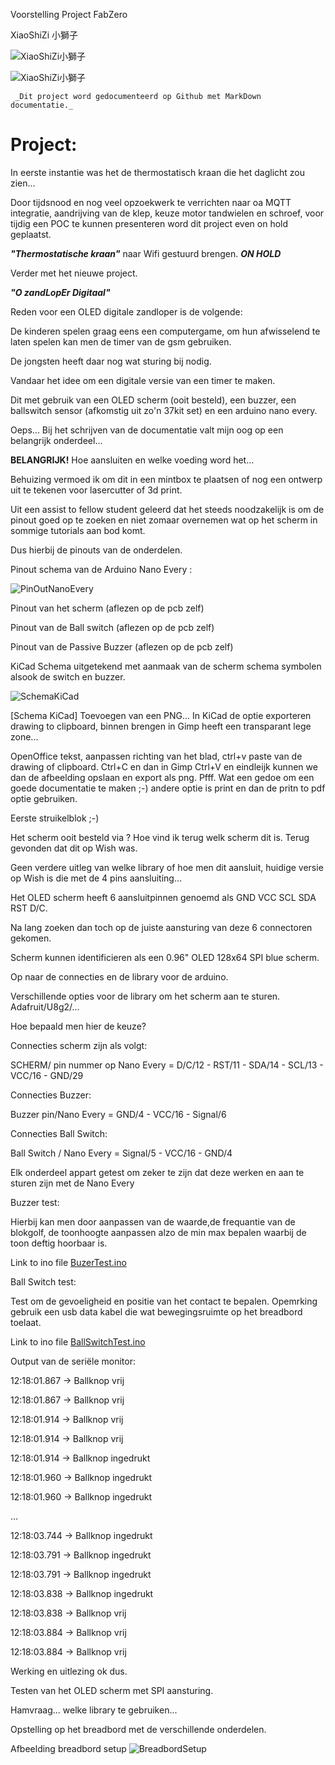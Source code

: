 Voorstelling Project FabZero 

XiaoShiZi 小獅子

![XiaoShiZi小獅子]({{site.baseurl}}/assets/小獅子.png)

![XiaoShiZi小獅子]({{site.baseurl}}/../../assets/小獅子.png)

```note
 _Dit project word gedocumenteerd op Github met MarkDown documentatie._
```

# Project:

In eerste instantie was het de thermostatisch kraan die het daglicht zou zien...

Door tijdsnood en nog veel opzoekwerk te verrichten naar oa MQTT integratie, aandrijving van de klep, keuze motor tandwielen en schroef, voor tijdig een POC te kunnen presenteren word dit project even on hold geplaatst.


**_"Thermostatische kraan"_** naar Wifi gestuurd brengen. ***_ON HOLD_***

<!---Blijkbaar een hoog nodig kraantje...
14/09/2020 werd de vraag gesteld in de make in Belgium fb groep.
[Link naar FB pagina Make in Belgium](https://m.facebook.com/groups/1366008463484743?view=permalink&id=3301953146556922&ref=content_filter)
Dit voor het uitschakelen van ruimten die niet altijd dienen mee opgewarmd te worden in de loop van de dag.
Bevoorbeeld slaapkamers overdag dicht, in de vooravond laten opwarmen tot 16 graden en de living waar de thermostaat hangt s nachts laten afkoelen.
Of zelfs het niet steeds verwarmen van de ruimte met de Thermostaat.
Er word vertrokken met een thermostatische kraan waarbij reeds een motor en sturing aanwezig zijn (toekomst volledig uit te bouwen kraan met herbruik van de metalen moer op een geprinte versie ABS of PETG of siliconemal en gieten in Zelaan hittebestedig, geen vervorming door warmte van de valve/klep)
Hierbij word er een ESP8266 (Geheugen capaciteit 1MB? uitbreidbaar naar 16MB...) ) toegevoegd om de sturing via wifi mogelijk te maken.
Na korte uiteenzetting in Makerspace Ingegno te Drongen kwamen volgende bottlenecks nog naar boven.
Eigen ontwerp van de kraan maken ipv aanschaffing van een programmeerbare. 
   -
Protocol om aan te sturen zal via MQTT worden.
Server zal een RPi Zero W (19.90€) worden met een 7"Touch Screen (+/- 75€ raspberrystore.nl) of een EPaper (2" is reeds product/3335 35€ zonder touch, touch screen kan met overlay {6€} zoals product/333 maar is out of stock) als scherm. (Op te lossen dringend :-)  
Mogelijkheid verder uit te werken om via de gsm de temperatuurinstelling aan te passen (beveiliging e.d....)
Indien programmabuffer op de esp8266 (12.04€) het toelaat kan er nog een EPaper op de kraan bijkomen om vanaf daar ook de temp in te stellen.
Wemos aangeraden. Nog te bekijken naar keuze scherm.
Bijkomend zorgekindje is de gebruikstemperatuur van de ePaper. (0°-40° gezien de temperatuur van de verwarming +/-65° bedraagd zal dit moeten behandeld worden)
Afmetingen van het scherm zo snel mogelijk te bepalen voor tijdig binnen te krijgen.
Afmetingen beschikbaar van 1.54" tot 9", flexibel of vast, rond of rechthoek...
WaveShare, nu ttgo erbij, t bos word groter, keuze moeilijker... touch eInk of met draaiknop... 
## Problemen nog te voorzien van een mogelijke oplossing.
Lijst [ Add MD hier for list]
Aansturen van de motor met ESP8266 2 richtingen, Open/Dicht/Vorststand (led sensor met schijf genre muis met bal sensor X/Y)
Opmeten temperatuur/vochtigheid in de kamer/buitentemp/Open venster met terugkoppeling naar de hub.
Hub 
Aantal kranen esp8266 / uitlezingen DHT11 max mogelijk met een RPi?
Kamertemp
Logging van de temperatuur gegevens voor aansturen tijd nodig op voorhand om ruimte op temperatuur te hebben op de ingestelde tijd.)
Buitentemperatuur via website of uitlezen via ESP8266 en DHT11 in buiten centrale.
######(Prijzen op Gotron.be of Adafruit of desbetreffende site op 12/09/2020)
-->

Verder met het nieuwe project.

**_"O zandLopEr Digitaal"_** 

Reden voor een OLED digitale zandloper is de volgende:

De kinderen spelen graag eens een computergame, om hun afwisselend te laten spelen kan men de timer van de gsm gebruiken.

De jongsten heeft daar nog wat sturing bij nodig.

Vandaar het idee om een digitale versie van een timer te maken.

Dit met gebruik van een OLED scherm (ooit besteld), een buzzer, een ballswitch sensor (afkomstig uit zo'n 37kit set) en een arduino nano every.

Oeps... Bij het schrijven van de documentatie valt mijn oog op een belangrijk onderdeel...

**BELANGRIJK!** Hoe aansluiten en welke voeding word het... 

Behuizing vermoed ik om dit in een mintbox te plaatsen of nog een ontwerp uit te tekenen voor lasercutter of 3d print. 

Uit een assist to fellow student geleerd dat het steeds noodzakelijk is om de pinout goed op te zoeken en niet zomaar overnemen wat op het scherm in sommige tutorials aan bod komt. 

Dus hierbij de pinouts van de onderdelen.

Pinout schema van de Arduino Nano Every :

![PinOutNanoEvery](https://content.arduino.cc/assets/Pinout-NANOevery_latest.png)

Pinout van het scherm (aflezen op de pcb zelf)

Pinout van de Ball switch (aflezen op de pcb zelf)

Pinout van de Passive Buzzer (aflezen op de pcb zelf)

KiCad Schema uitgetekend met aanmaak van de scherm schema symbolen alsook de switch en buzzer.

![SchemaKiCad](https://github.com/XiaoShiZi/fabzero-XiaoShiZi/blob/master/Opdrachten/OzandLopErDigitaalSchema.png)

[Schema KiCad] Toevoegen van een PNG... In KiCad de optie exporteren drawing to clipboard, binnen brengen in Gimp heeft een transparant lege zone...

OpenOffice tekst, aanpassen richting van het blad, ctrl+v paste van de drawing of clipboard. Ctrl+C en dan in Gimp Ctrl+V en eindleijk kunnen we dan de afbeelding opslaan en export als png. Pfff. Wat een gedoe om een goede documentatie te maken ;-) andere optie is print en dan de pritn to pdf optie gebruiken.



Eerste struikelblok ;-)  

Het scherm ooit besteld via ? Hoe vind ik terug welk scherm dit is. Terug gevonden dat dit op Wish was. 

Geen verdere uitleg van welke library of hoe men dit aansluit, huidige versie op Wish is die met de 4 pins aansluiting... 

Het OLED scherm heeft 6 aansluitpinnen genoemd als GND VCC SCL SDA RST D/C.

Na lang zoeken dan toch op de juiste aansturing van deze 6 connectoren gekomen. 

Scherm kunnen identificieren als een 0.96" OLED 128x64 SPI blue scherm.

Op naar de connecties en de library voor de arduino.

Verschillende opties voor de library om het scherm aan te sturen. Adafruit/U8g2/...

Hoe bepaald men hier de keuze?

Connecties scherm zijn als volgt: 

SCHERM/ pin nummer op Nano Every = D/C/12 - RST/11 - SDA/14 - SCL/13 - VCC/16 - GND/29

Connecties Buzzer:

Buzzer pin/Nano Every = GND/4 - VCC/16 - Signal/6

Connecties Ball Switch:

Ball Switch / Nano Every = Signal/5 - VCC/16 - GND/4

Elk onderdeel appart getest om zeker te zijn dat deze werken en aan te sturen zijn met de Nano Every

Buzzer test:

Hierbij kan men door aanpassen van de waarde,de frequantie van de blokgolf, de toonhoogte aanpassen alzo de min max bepalen waarbij de toon deftig hoorbaar is.

Link to ino file [BuzerTest.ino](https://github.com/XiaoShiZi/fabzero-XiaoShiZi/blob/master/Opdrachten/OzandLopErDdigitaalBuzzer.ino)

Ball Switch test:

Test om de gevoeligheid en positie van het contact te bepalen. Opemrking gebruik een usb data kabel die wat bewegingsruimte op het breadbord toelaat.

Link to ino file [BallSwitchTest.ino](https://github.com/XiaoShiZi/fabzero-XiaoShiZi/blob/master/Opdrachten/OzandLopErDdigitaalBallSwitch.ino)

Output van de seriële monitor:

12:18:01.867 -> Ballknop vrij

12:18:01.867 -> Ballknop vrij

12:18:01.914 -> Ballknop vrij

12:18:01.914 -> Ballknop vrij

12:18:01.914 -> Ballknop ingedrukt

12:18:01.960 -> Ballknop ingedrukt

12:18:01.960 -> Ballknop ingedrukt

...

12:18:03.744 -> Ballknop ingedrukt

12:18:03.791 -> Ballknop ingedrukt

12:18:03.791 -> Ballknop ingedrukt

12:18:03.838 -> Ballknop ingedrukt

12:18:03.838 -> Ballknop vrij

12:18:03.884 -> Ballknop vrij

12:18:03.884 -> Ballknop vrij

Werking en uitlezing ok dus.

Testen van het OLED scherm met SPI aansturing.

Hamvraag... welke library te gebruiken...



Opstelling op het breadbord met de verschillende onderdelen.

Afbeelding breadbord setup ![BreadbordSetup](https://github.com/XiaoShiZi/fabzero-XiaoShiZi/blob/master/Opdrachten/OzandLopErDigitaalBreadbording.jpg)


